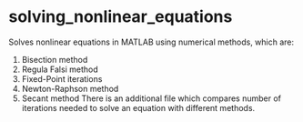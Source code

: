 # solving_nonlinear_equations
Solves nonlinear equations in MATLAB using numerical methods, which are:
1. Bisection method
2. Regula Falsi method
3. Fixed-Point iterations
4. Newton-Raphson method
5. Secant method
There is an additional file which compares number of iterations needed to solve an equation with different methods. 
